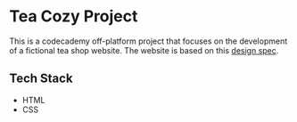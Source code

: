 # Tea Cozy Project 

This is a codecademy off-platform project that focuses on the development of a fictional tea shop website. The website is based on this [design spec](https://content.codecademy.com/courses/freelance-1/unit-4/img-tea-cozy-redline.jpg). 

## Tech Stack
- HTML
- CSS